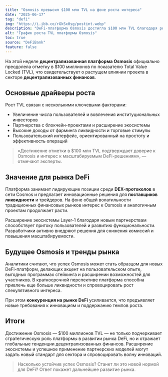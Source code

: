 ```yaml
---
title: "Osmosis превысил $100 млн TVL на фоне роста интереса"
date: "2025-06-17"
tag: "defi"
img: "https://i.ibb.co/rGkSx0sg/postint.webp"
description: "DeFi-платформа Osmosis достигла $100 млн TVL благодаря росту интереса и партнерствам"
alt: "График роста TVL платформы Osmosis"
toc: true
source: "DeFiBank"
feature: false
---
```


На этой неделе **децентрализованная платформа Osmosis** официально преодолела отметку в $100 миллионов по показателю Total Value Locked (TVL), что свидетельствует о растущем влиянии проекта в секторе **децентрализованных финансов**.

## Основные драйверы роста

Рост TVL связан с несколькими ключевыми факторами:

- Увеличение числа пользователей и вовлечения институциональных инвесторов
- Партнерства с блокчейн-проектами и расширение экосистемы
- Высокие доходы от фарминга ликвидности и торговые стимулы
- Пользовательский интерфейс, ориентированный на простоту и эффективность операций

> «Достижение отметки в $100 млн TVL подтверждает доверие к Osmosis и интерес к масштабируемым DeFi-решениям», — отмечают эксперты.

## Значение для рынка DeFi

Платформа занимает лидирующие позиции среди **DEX-протоколов** в сети Cosmos и предлагает инновационные решения для **поставщиков ликвидности** и трейдеров. На фоне общей волатильности традиционных финансовых рынков интерес к Osmosis и аналогичным проектам продолжает расти.

Расширение экосистемы Layer-1 благодаря новым партнерствам способствует притоку пользователей и развитию функциональности. Разработчики активно внедряют решения для снижения комиссий и повышения масштабируемости.

## Будущее Osmosis и тренды рынка

Аналитики считают, что успех Osmosis может стать образцом для новых DeFi-платформ, делающих акцент на пользовательском опыте, выгодных программах стейкинга и расширении возможностей для участников. В краткосрочной перспективе платформа способна привлечь еще больше ликвидности и спровоцировать рост спекулятивного интереса.

При этом **конкуренция на рынке DeFi** усиливается, что предъявляет новые требования к инновациям и поддержанию темпов роста.

## Итоги

Достижение Osmosis — $100 миллионов TVL — не только подчеркивает стратегическую роль платформы в развитии рынка DeFi, но и отражает глобальные тенденции децентрализованных финансов. Расширение экосистемы и успешное применение партнерских моделей могут задать новый стандарт для сектора и спровоцировать волну инноваций.

> Насколько устойчив успех Osmosis? Станет ли это новой нормой для DeFi? Ответ покажет дальнейшее развитие рынка.